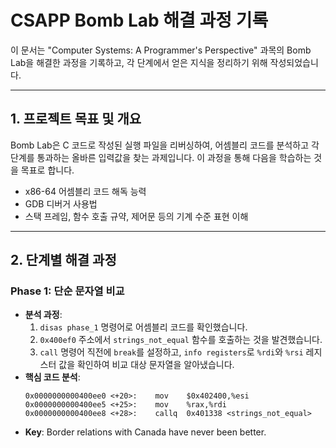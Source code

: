 # CSAPP Bomb Lab 해결 과정 기록

이 문서는 "Computer Systems: A Programmer's Perspective" 과목의 Bomb Lab을 해결한 과정을 기록하고, 각 단계에서 얻은 지식을 정리하기 위해 작성되었습니다.

---

## 1. 프로젝트 목표 및 개요

Bomb Lab은 C 코드로 작성된 실행 파일을 리버싱하여, 어셈블리 코드를 분석하고 각 단계를 통과하는 올바른 입력값을 찾는 과제입니다. 이 과정을 통해 다음을 학습하는 것을 목표로 합니다.

-   x86-64 어셈블리 코드 해독 능력
-   GDB 디버거 사용법
-   스택 프레임, 함수 호출 규약, 제어문 등의 기계 수준 표현 이해

---

## 2. 단계별 해결 과정 

### Phase 1: 단순 문자열 비교

-   **분석 과정**:
    1.  `disas phase_1` 명령어로 어셈블리 코드를 확인했습니다.
    2.  `0x400ef0` 주소에서 `strings_not_equal` 함수를 호출하는 것을 발견했습니다.
    3.  `call` 명령어 직전에 `break`를 설정하고, `info registers`로 `%rdi`와 `%rsi` 레지스터 값을 확인하여 비교 대상 문자열을 알아냈습니다.
-   **핵심 코드 분석**:
    ```assembly
    0x0000000000400ee0 <+20>:    mov    $0x402400,%esi
    0x0000000000400ee5 <+25>:    mov    %rax,%rdi
    0x0000000000400ee8 <+28>:    callq  0x401338 <strings_not_equal>
    ```
-   **Key**: Border relations with Canada have never been better.
